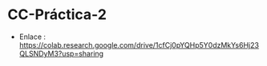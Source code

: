 # CC-Práctica-2
* Enlace : https://colab.research.google.com/drive/1cfCj0pYQHp5Y0dzMkYs6Hj23QLSNDyM3?usp=sharing
